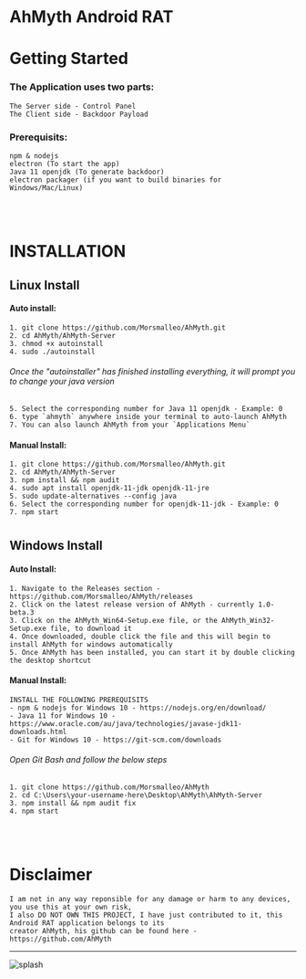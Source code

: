 # AhMyth Android RAT
#
# Getting Started
### The Application uses two parts:
    The Server side - Control Panel
    The Client side - Backdoor Payload

### Prerequisits:
    npm & nodejs 
    electron (To start the app)
    Java 11 openjdk (To generate backdoor)
    electron packager (if you want to build binaries for Windows/Mac/Linux)
<br /><br />
#
#
# INSTALLATION
## Linux Install
#### Auto install:
    1. git clone https://github.com/Morsmalleo/AhMyth.git
    2. cd AhMyth/AhMyth-Server
    3. chmod +x autoinstall
    4. sudo ./autoinstall
###### Once the "autoinstaller" has finished installing everything, it will prompt you to change your java version
    5. Select the corresponding number for Java 11 openjdk - Example: 0
    6. type `ahmyth` anywhere inside your terminal to auto-launch AhMyth
    7. You can also launch AhMyth from your `Applications Menu`

#### Manual Install:
    1. git clone https://github.com/Morsmalleo/AhMyth.git
    2. cd AhMyth/AhMyth-Server
    3. npm install && npm audit
    4. sudo apt install openjdk-11-jdk openjdk-11-jre
    5. sudo update-alternatives --config java
    6. Select the corresponding number for openjdk-11-jdk - Example: 0
    7. npm start
#
#
## Windows Install
#### Auto Install:
    1. Navigate to the Releases section - https://github.com/Morsmalleo/AhMyth/releases
    2. Click on the latest release version of AhMyth - currently 1.0-beta.3
    3. Click on the AhMyth_Win64-Setup.exe file, or the AhMyth_Win32-Setup.exe file, to download it 
    4. Once downloaded, double click the file and this will begin to install AhMyth for windows automatically
    5. Once AhMyth has been installed, you can start it by double clicking the desktop shortcut 

#### Manual Install:
    INSTALL THE FOLLOWING PREREQUISITS
    - npm & nodejs for Windows 10 - https://nodejs.org/en/download/
    - Java 11 for Windows 10 - https://www.oracle.com/au/java/technologies/javase-jdk11-downloads.html
    - Git for Windows 10 - https://git-scm.com/downloads
###### Open Git Bash and follow the below steps
    1. git clone https://github.com/Morsmalleo/AhMyth
    2. cd C:\Users\your-username-here\Desktop\AhMyth\AhMyth-Server
    3. npm install && npm audit fix
    4. npm start
<br /><br />
# Disclaimer
    I am not in any way reponsible for any damage or harm to any devices, you use this at your own risk,
    I also DO NOT OWN THIS PROJECT, I have just contributed to it, this Android RAT application belongs to its 
    creator AhMyth, his github can be found here - https://github.com/AhMyth
---------------------------------------------------------------------------------------------------------------
![splash](https://user-images.githubusercontent.com/64344168/133571994-7595c487-38a5-4c50-845c-597bb12ead94.jpg)



